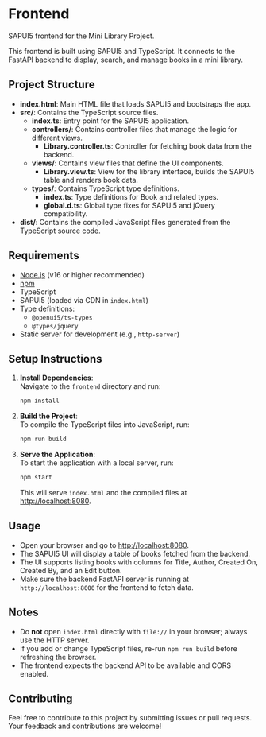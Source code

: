 # Frontend

SAPUI5 frontend for the Mini Library Project.

This frontend is built using SAPUI5 and TypeScript. It connects to the FastAPI backend to display, search, and manage books in a mini library.

## Project Structure

- **index.html**: Main HTML file that loads SAPUI5 and bootstraps the app.
- **src/**: Contains the TypeScript source files.
  - **index.ts**: Entry point for the SAPUI5 application.
  - **controllers/**: Contains controller files that manage the logic for different views.
    - **Library.controller.ts**: Controller for fetching book data from the backend.
  - **views/**: Contains view files that define the UI components.
    - **Library.view.ts**: View for the library interface, builds the SAPUI5 table and renders book data.
  - **types/**: Contains TypeScript type definitions.
    - **index.ts**: Type definitions for Book and related types.
    - **global.d.ts**: Global type fixes for SAPUI5 and jQuery compatibility.
- **dist/**: Contains the compiled JavaScript files generated from the TypeScript source code.

## Requirements

- [Node.js](https://nodejs.org/) (v16 or higher recommended)
- [npm](https://www.npmjs.com/)
- TypeScript
- SAPUI5 (loaded via CDN in `index.html`)
- Type definitions:
  - `@openui5/ts-types`
  - `@types/jquery`
- Static server for development (e.g., `http-server`)

## Setup Instructions

1. **Install Dependencies**:  
   Navigate to the `frontend` directory and run:

   ```bash
   npm install
   ```

2. **Build the Project**:  
   To compile the TypeScript files into JavaScript, run:

   ```bash
   npm run build
   ```

3. **Serve the Application**:  
   To start the application with a local server, run:

   ```bash
   npm start
   ```

   This will serve `index.html` and the compiled files at [http://localhost:8080](http://localhost:8080).

## Usage

- Open your browser and go to [http://localhost:8080](http://localhost:8080).
- The SAPUI5 UI will display a table of books fetched from the backend.
- The UI supports listing books with columns for Title, Author, Created On, Created By, and an Edit button.
- Make sure the backend FastAPI server is running at `http://localhost:8000` for the frontend to fetch data.

## Notes

- Do **not** open `index.html` directly with `file://` in your browser; always use the HTTP server.
- If you add or change TypeScript files, re-run `npm run build` before refreshing the browser.
- The frontend expects the backend API to be available and CORS enabled.

## Contributing

Feel free to contribute to this project by submitting issues or pull requests. Your feedback and contributions are welcome!
